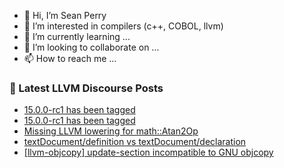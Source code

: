- 👋 Hi, I’m Sean Perry
- 👀 I’m interested in compilers (c++, COBOL, llvm)
- 🌱 I’m currently learning ...
- 💞️ I’m looking to collaborate on ...
- 📫 How to reach me ...

<!---
s66perry/s66perry is a ✨ special ✨ repository because its `README.md` (this file) appears on your GitHub profile.
You can click the Preview link to take a look at your changes.
--->
### 📕 Latest LLVM Discourse Posts

<!-- DISCOURSE-LLVM:START -->
- [15.0.0-rc1 has been tagged](https://discourse.llvm.org/t/15-0-0-rc1-has-been-tagged/64174#post_12)
- [15.0.0-rc1 has been tagged](https://discourse.llvm.org/t/15-0-0-rc1-has-been-tagged/64174#post_11)
- [Missing LLVM lowering for math::Atan2Op](https://discourse.llvm.org/t/missing-llvm-lowering-for-math-atan2op/64096#post_8)
- [textDocument/definition vs textDocument/declaration](https://discourse.llvm.org/t/textdocument-definition-vs-textdocument-declaration/64024#post_2)
- [[llvm-objcopy] update-section incompatible to GNU objcopy](https://discourse.llvm.org/t/llvm-objcopy-update-section-incompatible-to-gnu-objcopy/64147#post_4)
<!-- DISCOURSE-LLVM:END -->
